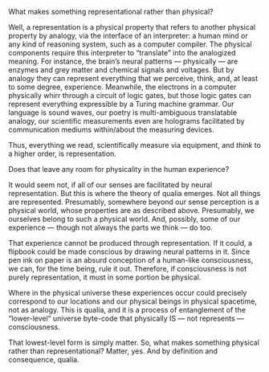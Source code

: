 What makes something representational rather than physical?

Well, a representation is a physical property that refers to another physical property by analogy, via the interface of an interpreter: a human mind or any kind of reasoning system, such as a computer compiler. The physical components require this interpreter to “translate” into the analogized meaning. For instance, the brain’s neural patterns — physically — are enzymes and grey matter and chemical signals and voltages. But by analogy they can represent everything that we perceive, think, and, at least to some degree, experience. Meanwhile, the electrons in a computer physically whirr through a circuit of logic gates, but those logic gates can represent everything expressible by a Turing machine grammar. Our language is sound waves, our poetry is multi-ambiguous translatable analogy, our scientific measurements even are holograms facilitated by communication mediums within/about the measuring devices. 

Thus, everything we read, scientifically measure via equipment, and *think* to a higher order, is representation.

Does that leave any room for physicality in the human experience?

It would seem not, if all of our senses are facilitated by neural representation. But this is where the theory of qualia emerges. Not all things are represented. Presumably, somewhere beyond our sense perception is a physical world, whose properties are as described above. Presumably, we ourselves belong to such a physical world. And, possibly, some of our experience — though not always the parts we think — do too.

That experience cannot be produced through representation. If it could, a flipbook could be made conscious by drawing neural patterns in it. Since pen ink on paper is an absurd conception of a human-like consciousness, we can, for the time being, rule it out. Therefore, if consciousness is not purely representation, it must in some portion be physical.

Where in the physical universe these experiences occur could precisely correspond to our locations and our physical beings in physical spacetime, not as analogy. This is qualia, and it is a process of entanglement of the “lower-level” universe byte-code that physically IS — not represents — consciousness.

That lowest-level form is simply matter. So, what makes something physical rather than representational? Matter, yes. And by definition and consequence, qualia.
